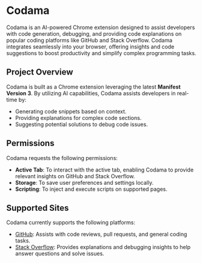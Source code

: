 # Codama

Codama is an AI-powered Chrome extension designed to assist developers with code generation, debugging, and providing code explanations on popular coding platforms like GitHub and Stack Overflow. Codama integrates seamlessly into your browser, offering insights and code suggestions to boost productivity and simplify complex programming tasks.

## Project Overview

Codama is built as a Chrome extension leveraging the latest **Manifest Version 3**. By utilizing AI capabilities, Codama assists developers in real-time by:
- Generating code snippets based on context.
- Providing explanations for complex code sections.
- Suggesting potential solutions to debug code issues.

## Permissions

Codama requests the following permissions:
- **Active Tab**: To interact with the active tab, enabling Codama to provide relevant insights on GitHub and Stack Overflow.
- **Storage**: To save user preferences and settings locally.
- **Scripting**: To inject and execute scripts on supported pages.

## Supported Sites

Codama currently supports the following platforms:
- [GitHub](https://github.com): Assists with code reviews, pull requests, and general coding tasks.
- [Stack Overflow](https://stackoverflow.com): Provides explanations and debugging insights to help answer questions and solve issues.
